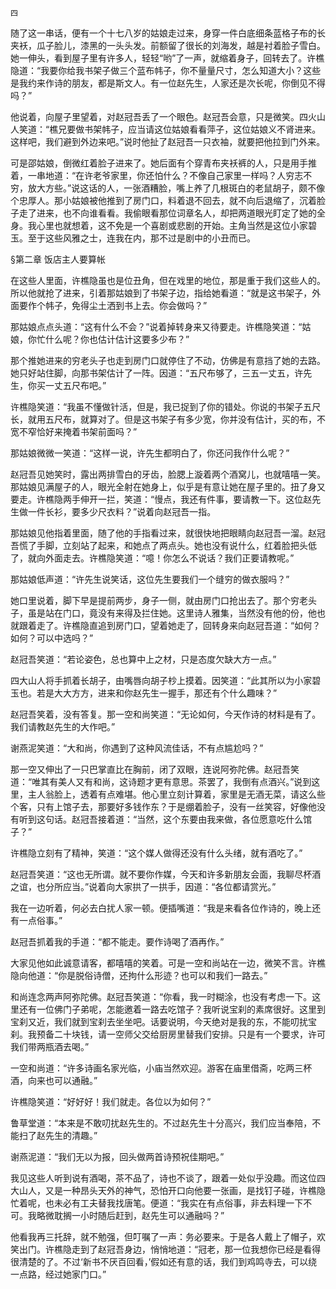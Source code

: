     四 

   随了这一串话，便有一个十七八岁的姑娘走过来，身穿一件白底细条蓝格子布的长夹袄，瓜子脸儿，漆黑的一头头发。前额留了很长的刘海发，越是衬着脸子雪白。她一伸头，看到屋子里有许多人，轻轻“哟”了一声，就缩着身子，回转去了。许樵隐道：“我要你给我书架子做三个蓝布帏子，你不量量尺寸，怎么知道大小？这些是我约来作诗的朋友，都是斯文人。有一位赵先生，人家还是次长呢，你倒见不得吗？”

   他说着，向屋子里望着，对赵冠吾丢了一个眼色。赵冠吾会意，只是微笑。四火山人笑道：“樵兄要做书架帏子，应当请这位姑娘看看萍子，这位姑娘义不肾进来。这样吧，我们避到外边来吧。”说时他扯了赵冠吾一只衣袖，就要把他拉到门外来。

   可是邵姑娘，倒微红着脸子进来了。她后面有个穿青布夹袄裤的人，只是用手推着，一串地道：“在许老爷家里，你还怕什么？不像自己家里一样吗？人穷志不穷，放大方些。”说这话的人，一张酒糟脸，嘴上养了几根斑白的老鼠胡子，颇不像个忠厚人。那小姑娘被他推到了房门口，料着退不回去，就不向后退缩了，沉着脸子走了进来，也不向谁看看。我偷眼看那位词章名人，却把两道眼光盯定了她的全身。我心里也就想着，这不免是一个喜剧或悲剧的开始。主角当然是这位小家碧玉。至于这些风雅之士，连我在内，那不过是剧中的小丑而已。

   §第二章 饭店主人要算帐

   在这些人里面，许樵隐虽也是位丑角，但在戏里的地位，那是重于我们这些人的。所以他就抢了进来，引着那姑娘到了书架子边，指给她看道：“就是这书架子，外面要作个帏子，免得尘土洒到书上去。你会做吗？”

   那姑娘点点头道：“这有什么不会？”说着掉转身来又待要走。许樵隐笑道：“姑娘，你忙什么呢？你也估计估计这要多少布？”

   那个推她进来的穷老头子也走到房门口就停住了不动，仿佛是有意挡了她的去路。她只好站住脚，向那书架估计了一阵。因道：“五尺布够了，三五一丈五，许先生，你买一丈五尺布吧。”

   许樵隐笑道：“我虽不懂做针活，但是，我已捉到了你的错处。你说的书架子五尺长，就用五尺布，就算对了。但是这书架子有多少宽，你并没有估计，买的布，不宽不窄恰好来掩着书架前面吗？”

   那姑娘微微一笑道：“这样一说，许先生都明白了，你还问我作什么呢？”

   赵冠吾见她笑时，露出两排雪白的牙齿，脸腮上漩着两个酒窝儿，也就嘻嘻一笑。那姑娘见满屋子的人，眼光全射在她身上，似乎是有意让她在屋子里的。扭了身又要走。许樵隐两手伸开一拦，笑道：“慢点，我还有件事，要请教一下。这位赵先生做一件长衫，要多少尺衣料？”说着向赵冠吾一指。

   那姑娘见他指着里面，随了他的手指看过来，就很快地把眼睛向赵冠吾一溜。赵冠吾慌了手脚，立刻站了起来，和她点了两点头。她也没有说什么，红着脸把头低了，就向外面走去。许樵隐笑道：“噫！你怎么不说话？我们正要请教呢。”

   那姑娘低声道：“许先生说笑话，这位先生要我们一个缝穷的做衣服吗？”

   她口里说着，脚下早是提前两步，身子一侧，就由房门口抢出去了。那个穷老头子，虽是站在门口，竟没有来得及拦住她。这里诗人雅集，当然没有他的份，他也就跟着走了。许樵隐直追到房门口，望着她走了，回转身来向赵冠吾道：“如何？如何？可以中选吗？”

   赵冠吾笑道：“若论姿色，总也算中上之材，只是态度欠缺大方一点。”

   四大山人将手抓着长胡子，由嘴唇向胡子杪上摸着。因笑道：“此其所以为小家碧玉也。若是大大方方，进来和你赵先生一握手，那还有个什么趣味？”

   赵冠吾笑着，没有答复。那一空和尚笑道：“无论如何，今天作诗的材料是有了。我们请教赵先生的大作吧。”

   谢燕泥笑道：“大和尚，你遇到了这种风流佳话，不有点尴尬吗？”

   那一空又伸出了一只巴掌直比在胸前，闭了双眼，连说阿弥陀佛。赵冠吾笑道：“唯其有美人又有和尚，这诗题才更有意思。茶罢了，我倒有点酒兴。”说到这里，主人翁脸上，透着有点难堪。他心里立刻计算着，家里是无酒无菜，请这么些个客，只有上馆子去，那要好多钱作东？于是绷着脸子，没有一丝笑容，好像他没有听到这句话。赵冠吾接着道：“当然，这个东要由我来做，各位愿意吃什么馆子？”

   许樵隐立刻有了精神，笑道：“这个媒人做得还没有什么头绪，就有酒吃了。”

   赵冠吾笑道：“这也无所谓。就不要你作媒，今天和许多新朋友会面，我聊尽杯酒之谊，也分所应当。”说着向大家拱了一拱手，因道：“各位都请赏光。”

   我在一边听着，何必去白扰人家一顿。便插嘴道：“我是来看各位作诗的，晚上还有一点俗事。”

   赵冠吾抓着我的手道：“都不能走。要作诗喝了酒再作。”

   大家见他如此诚意请客，都嘻嘻的笑着。可是一空和尚站在一边，微笑不言。许樵隐向他道：“你是脱俗诗僧，还拘什么形迹？也可以和我们一路去。”

   和尚连念两声阿弥陀佛。赵冠吾笑道：“你看，我一时糊涂，也没有考虑一下。这里还有一位佛门子弟呢，怎能邀着一路去吃馆子？我听说宝刹的素席很好。这里到宝刹又近，我们就到宝刹去坐坐吧。话要说明，今天绝对是我的东，不能叨扰宝刹。我预备二十块钱，请一空师父交给厨房里替我们安排。只是有一个要求，许可我们带两瓶酒去喝。”

   一空和尚道：“许多诗画名家光临，小庙当然欢迎。游客在庙里借斋，吃两三杯酒，向来也可以通融。”

   许樵隐笑道：“好好好！我们就走。各位以为如何？”

   鲁草堂道：“本来是不敢叨扰赵先生的。不过赵先生十分高兴，我们应当奉陪，不能扫了赵先生的清趣。”

   谢燕泥道：“我们无以为报，回头做两首诗预祝佳期吧。”

   我见这些人听到说有酒喝，茶不品了，诗也不谈了，跟着一处似乎没趣。而这位四大山人，又是一种昂头天外的神气，恐怕开口向他要一张画，是找钉子碰，许樵隐忙着呢，也未必有工夫替我找唐笔。便道：“我实在有点俗事，非去料理一下不可。我略微耽搁一小时随后赶到，赵先生可以通融吗？”

   他看我再三托辞，就不勉强，但叮嘱了一声：务必要来。于是各人戴上了帽子，欢笑出门。许樵隐走到了赵冠吾身边，悄悄地道：“冠老，那一位我想你已经是看得很清楚的了。不过‘新书不厌百回看，’假如还有意的话，我们到鸡鸣寺去，可以绕一点路，经过她家门口。”


